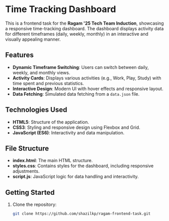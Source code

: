 # Time Tracking Dashboard

This is a frontend task for the **Ragam '25 Tech Team Induction**, showcasing a responsive time-tracking dashboard. The dashboard displays activity data for different timeframes (daily, weekly, monthly) in an interactive and visually appealing manner.

## Features

- **Dynamic Timeframe Switching**: Users can switch between daily, weekly, and monthly views.
- **Activity Cards**: Displays various activities (e.g., Work, Play, Study) with time spent and previous statistics.
- **Interactive Design**: Modern UI with hover effects and responsive layout.
- **Data Fetching**: Simulated data fetching from a `data.json` file.

## Technologies Used

- **HTML5**: Structure of the application.
- **CSS3**: Styling and responsive design using Flexbox and Grid.
- **JavaScript (ES6)**: Interactivity and data manipulation.

## File Structure

- **index.html**: The main HTML structure.
- **styles.css**: Contains styles for the dashboard, including responsive adjustments.
- **script.js**: JavaScript logic for data handling and interactivity.

## Getting Started

1. Clone the repository:
   ```bash
   git clone https://github.com/shazilkp/ragam-frontend-task.git

